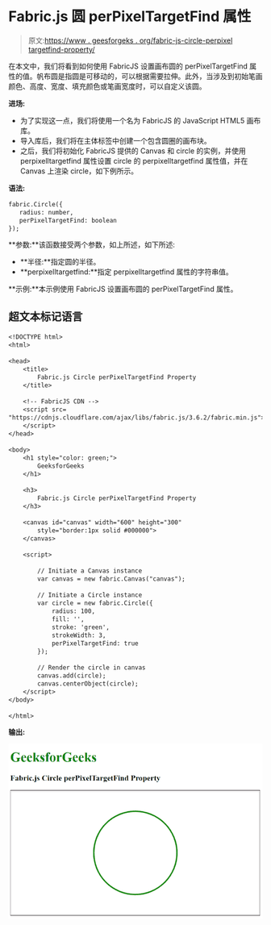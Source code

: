# Fabric.js 圆 perPixelTargetFind 属性

> 原文:[https://www . geesforgeks . org/fabric-js-circle-perpixel targetfind-property/](https://www.geeksforgeeks.org/fabric-js-circle-perpixeltargetfind-property/)

在本文中，我们将看到如何使用 FabricJS 设置画布圆的 perPixelTargetFind 属性的值。帆布圆是指圆是可移动的，可以根据需要拉伸。此外，当涉及到初始笔画颜色、高度、宽度、填充颜色或笔画宽度时，可以自定义该圆。

**进场:**

*   为了实现这一点，我们将使用一个名为 FabricJS 的 JavaScript HTML5 画布库。
*   导入库后，我们将在主体标签中创建一个包含圆圈的画布块。
*   之后，我们将初始化 FabricJS 提供的 Canvas 和 circle 的实例，并使用 perpixelltargetfind 属性设置 circle 的 perpixelltargetfind 属性值，并在 Canvas 上渲染 circle，如下例所示。

**语法:**

```
fabric.Circle({
   radius: number,
   perPixelTargetFind: boolean
});
```

**参数:**该函数接受两个参数，如上所述，如下所述:

*   **半径:**指定圆的半径。
*   **perpixelltargetfind:**指定 perpixelltargetfind 属性的字符串值。

**示例:**本示例使用 FabricJS 设置画布圆的 perPixelTargetFind 属性。

## 超文本标记语言

```
<!DOCTYPE html>
<html>

<head>
    <title>
        Fabric.js Circle perPixelTargetFind Property
    </title>

    <!-- FabricJS CDN -->
    <script src=
"https://cdnjs.cloudflare.com/ajax/libs/fabric.js/3.6.2/fabric.min.js">
    </script>
</head>

<body>
    <h1 style="color: green;">
        GeeksforGeeks
    </h1>

    <h3>
        Fabric.js Circle perPixelTargetFind Property
    </h3>

    <canvas id="canvas" width="600" height="300"
        style="border:1px solid #000000">
    </canvas>

    <script>

        // Initiate a Canvas instance 
        var canvas = new fabric.Canvas("canvas");

        // Initiate a Circle instance 
        var circle = new fabric.Circle({
            radius: 100,
            fill: '',
            stroke: 'green',
            strokeWidth: 3,
            perPixelTargetFind: true
        });

        // Render the circle in canvas 
        canvas.add(circle);
        canvas.centerObject(circle);
    </script>
</body>

</html>
```

**输出:**

![](img/b0bb27c020db25b88c76eb4c34986b88.png)